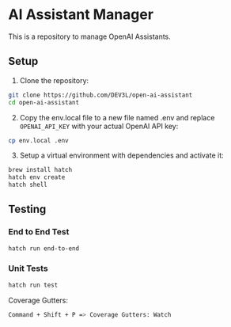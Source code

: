 # AI Assistant Manager

This is a repository to manage OpenAI Assistants.

## Setup

1. Clone the repository:

```bash
git clone https://github.com/DEV3L/open-ai-assistant
cd open-ai-assistant
```

2. Copy the env.local file to a new file named .env and replace `OPENAI_API_KEY` with your actual OpenAI API key:

```bash
cp env.local .env
```

3. Setup a virtual environment with dependencies and activate it:

```bash
brew install hatch
hatch env create
hatch shell
```

## Testing

### End to End Test

```bash
hatch run end-to-end
```

### Unit Tests

```bash
hatch run test
```

Coverage Gutters:

```bash
Command + Shift + P => Coverage Gutters: Watch
```
